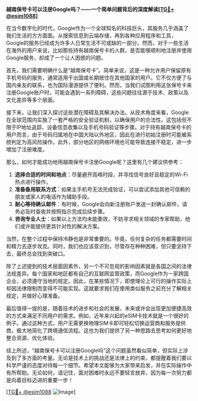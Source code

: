 **越南保号卡可以注册Google吗？——一个简单问题背后的深度解读[[TG💪+ @esim1088](https://t.me/s/esim1088)]**

在当今数字化的时代，Google作为一个全球知名的科技巨头，其服务几乎涵盖了我们生活的方方面面。从搜索信息到云端存储，再到各种应用程序和工具，Google的服务已经成为许多人日常生活不可或缺的一部分。然而，对于一些生活在海外的用户来说，比如那些持有越南保号卡的人群，是否能够顺利地注册并使用Google服务，却成了一个让人困惑的问题。

首先，我们需要明确什么是“越南保号卡”。简单来说，这是一种允许用户保留原有手机号码的服务，通常适用于出国或长期居住在其他国家的用户。它不仅方便了与国内亲友的联系，也为国际漫游提供了便利。然而，当我们试图利用这张保号卡来注册Google账户时，可能会遇到一系列障碍，这些问题往往源于技术、政策以及文化差异等多个层面。

接下来，让我们深入探讨这些潜在障碍及其解决办法。从技术角度来看，Google在全球范围内实施了一套严格的安全验证机制，以确保用户的合法性。这包括但不限于IP地址追踪、设备信息收集以及手机号码验证等步骤。对于持有越南保号卡的用户而言，由于号码归属地在中国大陆以外地区，因此在进行初始注册时可能被系统判定为高风险操作。此外，部分地区的网络环境也可能导致连接不稳定，进一步增加了注册难度。

那么，如何才能成功地用越南保号卡注册Google呢？这里有几个建议供参考：

1. **选择合适的时间和地点**：尽量避开高峰时段，并寻找信号良好且稳定的Wi-Fi热点进行操作。
2. **准备备用联系方式**：如果主手机号无法完成验证，可以尝试添加其他可信赖的朋友或家人的电话作为辅助手段。
3. **耐心等待确认邮件**：有时候，Google会向新注册账户发送一封确认邮件，请务必及时查收并按照指示完成后续步骤。
4. **咨询专业人士**：如果以上方法均未能奏效，不妨寻求相关领域的专家帮助，他们或许能提供更具针对性的解决方案。

当然，在整个过程中保持冷静也是非常重要的。毕竟，任何复杂的任务都需要时间和精力去逐步攻克。同时，我们也应该意识到，尽管存在种种困难，但只要坚持下去，最终总会找到突破口。

除了上述提到的技术层面因素外，另一个不可忽视的影响因素就是各国之间的法律法规差异。每个国家和地区都有自己的互联网监管政策，而Google作为一家跨国企业，必须遵守当地的规定。因此，在某些情况下，即使理论上可行的操作实际上却因法律限制而变得不可能实现。这就要求我们在使用类似服务之前充分了解相关规定，并做好心理准备。

最后值得一提的是，随着技术的进步和社会的发展，未来或许会出现更加便捷高效的方式来满足不同用户的需求。例如，近年来兴起的eSIM卡技术就是一个很好的例子。通过这种方式，用户无需更换物理SIM卡即可轻松切换运营商和服务提供商，极大地简化了跨境通信流程。这也为我们提供了另一种思路去思考如何更好地整合资源、优化体验。

综上所述，“越南保号卡可以注册Google吗”这个问题虽然看似简单，但实际上涉及到了多方面的考量。无论是技术上的挑战还是法律上的约束，都提醒着我们要以科学严谨的态度对待每一个细节。希望本文能够为大家带来启发，并在实际操作中有所帮助。无论如何，请记住，面对困难时永远不要轻言放弃，因为每一次努力都是向着目标迈进的重要一步！

[[TG💪+ @esim1088](https://t.me/s/esim1088) ![Image](https://i.postimg.cc/4NQfJmqS/Snipaste-2025-05-13-00-14-12.png)]